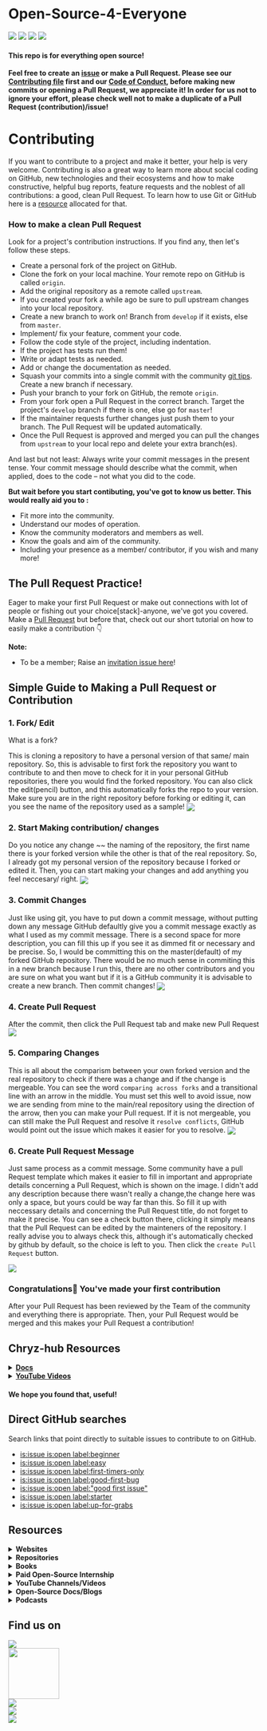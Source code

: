 # Open-Source-4-Everyone

<a href="https://github.com/chryz-hub/opensource-4-everyone"><img src="https://img.shields.io/badge/PRs-welcome-green"></a> 
<a href="https://github.com/chryz-hub/opensource-4-everyone"><img src="https://img.shields.io/badge/Contributions-welcome-green"></a> 
<a href="https://github.com/chryz-hub/opensource-4-everyone/graphs/contributors"><img src="https://img.shields.io/github/contributors/chryz-Hub/opensource-4-everyone?style=plastic"></a>
<a href="https://github.com/chryz-hub/opensource-4-everyone/stargazers"><img src="https://img.shields.io/github/stars/chryz-Hub/opensource-4-everyone?style=plastic"></a>

#### This repo is for everything open source!

**Feel free to create an [issue](https://github.com/chryz-hub/opensource-4-everyone/issues) or make a Pull Request. Please see our [Contributing file](https://github.com/chryz-hub/opensource-4-everyone/blob/master/CONTRIBUTING.md)
first and our [Code of Conduct](https://github.com/chryz-hub/opensource-4-everyone/blob/master/CODE_OF_CONDUCT.md), before making new commits or opening a Pull Request, we appreciate it!
In order for us not to ignore your effort, please check well not to make a duplicate of a Pull Request (contribution)/issue!**

# Contributing

If you want to contribute to a project and make it better, your help is very welcome. Contributing is also a great way to learn more about social coding on GitHub, new technologies and their ecosystems and how to make constructive, helpful bug reports, feature requests and the noblest of all contributions: a good, clean Pull Request. To learn how to use Git or GitHub here is a [resource](Learn-Git-And-GitHub.md) allocated for that.

### How to make a clean Pull Request

Look for a project's contribution instructions. If you find any, then let's follow these steps.

- Create a personal fork of the project on GitHub.
- Clone the fork on your local machine. Your remote repo on GitHub is called `origin`.
- Add the original repository as a remote called `upstream`.
- If you created your fork a while ago be sure to pull upstream changes into your local repository.
- Create a new branch to work on! Branch from `develop` if it exists, else from `master`.
- Implement/ fix your feature, comment your code.
- Follow the code style of the project, including indentation.
- If the project has tests run them!
- Write or adapt tests as needed.
- Add or change the documentation as needed.
- Squash your commits into a single commit with the community [git tips](https://github.com/chryz-hub/opensource-4-everyone/blob/master/chryz-hub-resources/chryz-hub-docs/git.md). Create a new branch if necessary.
- Push your branch to your fork on GitHub, the remote `origin`.
- From your fork open a Pull Request in the correct branch. Target the project's `develop` branch if there is one, else go for `master`!
- If the maintainer requests further changes just push them to your branch. The Pull Request will be updated automatically.
- Once the Pull Request is approved and merged you can pull the changes from `upstream` to your local repo and delete
  your extra branch(es).

And last but not least: Always write your commit messages in the present tense. Your commit message should describe what the commit, when applied, does to the code – not what you did to the code.

**But wait before you start contibuting, you've got to know us better. This would really aid you to :**

- Fit more into the community.
- Understand our modes of operation.
- Know the community moderators and members as well.
- Know the goals and aim of the community.
- Including your presence as a member/ contributor, if you wish and many more!

## The Pull Request Practice!

Eager to make your first Pull Request or make out connections with lot of people or fishing out your choice[stack]-anyone, we've got you covered. Make a [Pull Request](https://github.com/chryz-hub/opensource-4-everyone/blob/master/My-PR-Contribution-Practice.md) but before that, check out our short tutorial on how to easily make a contribution 👇

**Note:**

- To be a member; Raise an [invitation issue here](https://github.com/chryz-hub/chryz-hub.github.io/issues/new?assignees=&labels=invite+me+to+the+organisation&template=invitation.md&title=Please+invite+me+to+the+GitHub+Community+Organization)!

## Simple Guide to Making a Pull Request or Contribution

### 1. Fork/ Edit

What is a fork?

This is cloning a repository to have a personal version of that same/ main repository.
So, this is advisable to first fork the repository you want to contribute to and then move to check for it in your personal GitHub repositories, there you would find the forked
repository. You can also click the edit(pencil) button, and this automatically forks the repo to your version. Make sure you are in the right repository before forking or editing it, can you see the name of the repository used as a sample!
<img align="center" src="https://github.com/chryz-hub/opensource-4-everyone/blob/master/chryz-hub-resources/chryz-hub-tut-pics/pr-tut-pics/fork1.jpg" />

### 2. Start Making contribution/ changes

Do you notice any change ~~ the naming of the repository, the first name there is your forked version while the other is that of the real repository. So, I already got my personal version of the repository because I forked or edited it. Then, you can start making your changes and add anything you feel neccesary/ right.
<img align="center" src="https://github.com/chryz-hub/opensource-4-everyone/blob/master/chryz-hub-resources/chryz-hub-tut-pics/pr-tut-pics/work2.jpg" />

### 3. Commit Changes

Just like using git, you have to put down a commit message, without putting down any message GitHub defaultly give you a commit message exactly as what I used as my commit message. There is a second space for more description, you can fill this up if you see it as dimmed fit or necessary and be precise. So, I would be committing this on the master(default) of my forked GitHub repository. There would be no much sense in commiting this in a new branch because I run this, there are no other contributors and you are sure on what you want but if it is a GitHub community it is advisable to create a new branch. Then commit changes!
<img align="center" src="https://github.com/chryz-hub/opensource-4-everyone/blob/master/chryz-hub-resources/chryz-hub-tut-pics/pr-tut-pics/worksave3jpg.jpg" />

### 4. Create Pull Request

After the commit, then click the Pull Request tab and make new Pull Request
<img align="center" src="https://github.com/chryz-hub/opensource-4-everyone/blob/master/chryz-hub-resources/chryz-hub-tut-pics/pr-tut-pics/pr-1-4.jpg" />

### 5. Comparing Changes

This is all about the comparism between your own forked version and the real repository to check if there was a change and if the change is mergeable. You can see the word `comparing across forks` and a transitional line with an arrow in the middle. You must set this well to avoid issue, now we are sending from mine to the main/real repository using the direction of the arrow, then you can make your Pull request. If it is not mergeable, you can still make the Pull Request and resolve it `resolve conflicts`, GitHub would point out the issue which makes it easier for you to resolve.
<img align="center" src="https://github.com/chryz-hub/opensource-4-everyone/blob/master/chryz-hub-resources/chryz-hub-tut-pics/pr-tut-pics/pr-2-5.jpg" />

### 6. Create Pull Request Message

Just same process as a commit message. Some community have a pull Request template which makes it easier to fill in important and appropriate details concerning a Pull Request,
which is shown on the image. I didn't add any description because there wasn't really a change,the change here was only a space, but yours could be way far than this. So fill
it up with neccessary details and concerning the Pull Request title, do not forget to make it precise. You can see a check button there, clicking it simply means that the Pull Request can be edited by the mainteners of the repository. I really advise you to always check this, although it's automatically checked by github by default, so the choice is left to you. Then click the `create Pull Request` button.

<img align="center" src="https://github.com/chryz-hub/opensource-4-everyone/blob/master/chryz-hub-resources/chryz-hub-tut-pics/pr-tut-pics/pr-3-6.jpg" />

### Congratulations🎉 You've made your first contribution

After your Pull Request has been reviewed by the Team of the community and everything there is appropriate. Then, your Pull Request would be merged and this makes your Pull Request a contribution!

## Chryz-hub Resources

<details>
<summary>
<strong> <a href="https://github.com/chryz-hub/opensource-4-everyone/tree/master/chryz-hub-resources/chryz-hub-docs"> Docs</a></strong>
</summary>
    <ul>
     <li><a href="https://chryzcodez.hashnode.dev/how-to-make-your-github-profile-readme"> How To Make Your GitHub Profile Readme</a></li>
     <li><a href="https://github.com/chryz-hub/opensource-4-everyone/blob/master/chryz-hub-resources/chryz-hub-docs/membership-visibility.md"> GitHub Membership Visibility Tutorials</a></li>
     <li><a href="https://github.com/chryz-hub/opensource-4-everyone/blob/master/chryz-hub-resources/chryz-hub-docs/anatomy-of-open-source-communities.md"> The Anatomy of Open-Source Projects</a></li>
     <li><a href="https://github.com/chryz-hub/opensource-4-everyone/blob/master/chryz-hub-resources/chryz-hub-docs/git.md"> Basic and Advance Git Tips</a></li>
     <li><a href="https://github.com/chryz-hub/opensource-4-everyone/blob/master/chryz-hub-resources/chryz-hub-docs/starting-open-source.md"> Getting Started With Open-Source</a></li>
     <li><a href="https://github.com/chryz-hub/opensource-4-everyone/blob/master/chryz-hub-resources/chryz-hub-docs/access-open-source-projects.md"> Getting an Open-Source Project to Start Contributing</a></li>
     <li><a href="https://github.com/chryz-hub/opensource-4-everyone/blob/master/chryz-hub-resources/chryz-hub-docs/git-cmd.md"> Git Commands</a></li>
    </ul>
</details>

<details>
<summary>
<strong> <a href="https://www.youtube.com/channel/UCxro6LYOp3pmmuWDPMg-p1Q"> YouTube Videos</a></strong>
</summary>
 <ul>
   <li><a href="https://www.youtube.com/watch?v=91x7KJ1lMHw"> Introduction to Opensource</a></li>
   <li><a href="https://www.youtube.com/watch?v=epPsQ3prWRw&t=6s"> Git and GitHub</a></li>
</ul>
</details>

#### We hope you found that, useful!

## Direct GitHub searches

Search links that point directly to suitable issues to contribute to on GitHub.

- [is:issue is:open label:beginner](https://github.com/issues?q=is%3Aissue+is%3Aopen+label%3Abeginner)
- [is:issue is:open label:easy](https://github.com/issues?q=is%3Aissue+is%3Aopen+label%3Aeasy)
- [is:issue is:open label:first-timers-only](https://github.com/issues?q=is%3Aissue+is%3Aopen+label%3Afirst-timers-only)
- [is:issue is:open label:good-first-bug](https://github.com/issues?q=is%3Aissue+is%3Aopen+label%3Agood-first-bug)
- [is:issue is:open label:"good first issue"](https://github.com/issues?q=is%3Aissue+is%3Aopen+label%3A%22good+first+issue%22)
- [is:issue is:open label:starter](https://github.com/issues?q=is%3Aissue+is%3Aopen+label%3Astarter)
- [is:issue is:open label:up-for-grabs](https://github.com/issues?q=is%3Aissue+is%3Aopen+label%3Aup-for-grabs)

## Resources

<details><summary><strong> Websites </summary><blockquote></strong>
<ul>
    <li><a href="https://www.codetriage.com/">CodeTriage</a> - CodeTriage helps by picking a handful of open issues and delivering them directly to your inbox. After you sign up for CodeTriage, you pick the repos you want to help with, and we periodically send you issues.</li> 
    <li><a href="https://goodfirstissue.dev/"> goodfirstissue.dev</a> - Curates easy pickings from popular open-source projects, and helps you make your first contribution to open-source.</li>
    <li><a href="http://goodfirstissue.com/"> goodfirstissue.com</a> - A site made for new contributors to find great Open Source projects, discover issues and repositories with good first issue and help wanted labels.</li>
    <li><a href="https://up-for-grabs.net/"> Up For Grabs</a> - This is a list of projects which have curated tasks specifically for new contributors. These are a great way to get started with a project, or to help share the load of working on open source projects.</li>
    <li><a href="https://firstcontributions.github.io/"> First contributions</a> - A hands-on tutorial that walks you through contributions workflow on GitHub. It help beginners to contribute to open source projects.</li>
    <li><a href="https://contributor.ninja/"> Contributor Ninja</a> - A platform to find issues in several languages to fix on GitHub.</li>
    <li><a href="https://gauger.io/contrib"> Gauger</a> - With this site, you can find beginner friendly open source projects to work on.</li>
    <li><a href="https://opensauced.pizza/"> Open Sauced</a> - Open Sauced provides guidance for new contributors finding their next contribution. Our approach towards onboarding offers a way to track contributions through a GitHub powered dashboard.</li>
    <li><a href="https://24pullrequests.com/"> 24 Pull Requests</a> - 24 Pull Requests' goal is to encourage contribution to open source projects during December. The site suggests open projects, highlights tickets that are good for new contributors, provides guides for contributing and promotes good contributions submitted each day.</li>
    <li><a href="http://issuehub.pro/"> Issue Hub</a> - Contribute to open source by searching issue labels to find the right project for you!</li>
    <li><a href="http://www.pullrequestroulette.com/"> Pull Request Roulette</a> - On this site, there's a list of pull requests submitted for review, belonging to open source projects hosted on GitHub.</li>
</ul>
</blockquote></details>
</details>

<details><summary><strong> Repositories </summary><blockquote></strong>
<ul>
    <li><a href="https://github.com/MunGell/awesome-for-beginners"> Awesome First PR Opportunities</a></li>
    <li><a href="https://github.com/eddiejaoude/book-open-source-tips">Open Source Tips</a></li>
    <li><a href="https://github.com/github/opensource.guide">Open Source Guides</a></li>
    <li><a href="https://github.com/18F/open-source-guide">18F Open Source Style Guide</a></li>
    <li><a href="https://github.com/discord/discord-open-source">Open Source Communities on Discord</a></li>
    <li><a href="https://github.com/github/opensourcefriday">Open Source Friday</a></li>
    <li><a href="https://github.com/open-source-ideas/open-source-ideas">Open Source Ideas</a></li>
    <li><a href="https://github.com/mvillaloboz/open-source-cs-degree">The Open-Source Computer Science Degree</a></li>
    <li><a href="https://github.com/shainakrumme/open-source-handbook"> Open Source Handbook</a></li>
    <li><a href="https://github.com/tapaswenipathak/Getting-Started-With-Contributing-to-Open-Sources"> Getting Started With Contributing to Open Sources</a></li>
    <li><a href="https://github.com/open-sauced/open-sauced"> Open Sauced</a></li>
    <li><a href="https://github.com/firstcontributions/first-contributions"> First Contributions</a></li>
    <li><a href="https://github.com/explore/"> Explore Github</a></li>
    <li><a href="https://github.com/larymak/Python-project-Scripts"> Python Projects Script</a></li>
    <li><a href="https://github.com/mazipan/hello-open-source">Hello Open Source</a></li>
    <li><a href="https://github.com/pinax"> Pinax Project</a></li>
    <li><a href="https://github.com/open-source-ideas/open-source-ideas"> Open Source Ideas</a></li>
    <li> <a href ="https://github.com/freeCodeCamp/how-to-contribute-to-open-source">How to contribute to open source</a></li>
    <li> <a href ="https://github.com/danthareja/contribute-to-open-source">Contribute to Open Source</a></li>
</ul>
</blockquote></details>
</details>

<details><summary><strong> Books </summary><blockquote></strong>
<ul>
    <li><a href="https://www.amazon.com/dp/B086G6XDM1?tag=uuid10-20"> Open (Source) for Business: A Practical Guide to Open Source Software Licensing - Third Edition</a></li>
    <li><a href="https://www.amazon.com/Source-Static-Analysis-Complete-Guide/dp/0655942386?tag=uuid10-20"> Open Source Static Code Analysis Tool A Complete Guide</a></li>
    <li><a href="https://www.amazon.com/Open-Source-Licensing-Software-Intellectual/dp/0131487876/ref=pd_sbs_2/142-0255904-0756168?pd_rd_w=O2Jmx&pf_rd_p=3676f086-9496-4fd7-8490-77cf7f43f846&pf_rd_r=WFVCK53MGCMWXHP5TT0F&pd_rd_r=cba59fe4-8139-4165-b7e5-a37b50150f71&pd_rd_wg=Zlc9T&pd_rd_i=0131487876&psc=1">Open Source Licensing: Software Freedom and Intellectual Property Law</a></li>
    <li><a href="https://www.amazon.com/Producing-Open-Source-Software-Successful/dp/0596007590">Producing Open Source Software: How To Run A Successful Free Software Project</a></li>
    <li><a href="https://www.amazon.com/Forge-Your-Future-Open-Source/dp/1680503014"> Forge Your Future with Open Source: Build Your Skills. Build Your Network. Build the Future of Technology</a></li>
    <li><a href="https://www.amazon.com/Open-Source-Governance-Complete-Guide/dp/0655943102?tag=uuid10-20"> Open Source Governance A Complete Guide</a></li>
    <li><a href="https://www.amazon.com/Open-Source-Notebook-Sourcerer-Inches/dp/1700126016?tag=uuid10-20">Open Source Notebook: Open Sourcerer</a></li>
    <li><a href="https://www.amazon.com/dp/1565925823?tag=uuid10-20">Open Sources: Voices from the Open Source Revolution</a></li>
    <li><a href="https://www.amazon.com/Working-Public-Making-Maintenance-Software/dp/0578675862/ref=sr_1_2?dchild=1&keywords=open+source&qid=1627244642&s=books&sr=1-2">Working in Public: The Making and Maintenance of Open Source Software</a></li>
    <li><a href="https://www.amazon.com/Entreprenerd-Building-Multi-Million-Dollar-Business-Software-ebook/dp/B09516H7LY/ref=sr_1_3?dchild=1&keywords=open+source&qid=1627244690&s=books&sr=1-3">Entreprenerd: Building a Multi-Million-Dollar Business with Open Source Software</a></li>
    <li><a href="https://www.amazon.com/Intellectual-Property-Open-Source-Protecting/dp/0596517963/ref=sr_1_12?dchild=1&keywords=open+source&qid=1627244690&s=books&sr=1-12">Intellectual Property and Open Source: A Practical Guide to Protecting Code</a></li>
    <li><a href="https://www.amazon.com/Understanding-Open-Source-Software-Licensing/dp/0596005814/ref=pd_bxgy_img_1/142-0255904-0756168?pd_rd_w=2AAiV&pf_rd_p=c64372fa-c41c-422e-990d-9e034f73989b&pf_rd_r=B56H43PW2MBZGSZPDKRA&pd_rd_r=f8e98e8b-1fb6-4dee-a617-64adcc48343d&pd_rd_wg=OkEwO&pd_rd_i=0596005814&psc=1">Understanding Open Source and Free Software Licensing</a></li>
    <li><a href="https://www.amazon.com/Performance-Open-Source-Applications/dp/1304488780">The Performance of Open Source Applications</a></li>
    <li><a href="https://www.amazon.com/Open-Source-Alternative-Understanding-Opportunities/dp/0470194952/ref=pd_sim_5/142-0255904-0756168?pd_rd_w=NYlLz&pf_rd_p=6caf1c3a-a843-4189-8efc-81b67e85dc96&pf_rd_r=72BSPQAVZSVV5WAF481P&pd_rd_r=30cf2ab6-d784-4e41-a069-c492a0a8d918&pd_rd_wg=dE9El&pd_rd_i=0470194952&psc=1">The Open Source Alternative</a></li>
    <li><a href="https://www.amazon.com/Rebel-Code-Linux-Source-Revolution-ebook/dp/B005I57NZ2/ref=as_li_ss_tl?keywords=open+source&qid=1579289424&refinements=p_72:2661619011&rnid=2661617011&sr=8-57&linkCode=sl1&tag=solutionsre04-20&linkId=61398f18974ba77ed7bfc6ccf4972330&language=en_US">Rebel Code: Linux and the Open Source Revolution</a></li>
    <li><a href="https://www.amazon.com/Open-Source-Property-Jeremy-Sheff/dp/B08GG2DN9M/ref=sr_1_14?dchild=1&keywords=open+source&qid=1627244690&s=books&sr=1-14">Open Source Property: Volume 1</a></li>
    <li><a href="https://www.amazon.com/Open-Source-Property-Jeremy-Sheff/dp/B08GFYF69C/ref=pd_bxgy_img_1/142-0255904-0756168?pd_rd_w=MTuUy&pf_rd_p=c64372fa-c41c-422e-990d-9e034f73989b&pf_rd_r=0SGKXTNNH99N8P6WSB9K&pd_rd_r=b2f3385b-db10-4aec-bde8-24d5b5e3bec2&pd_rd_wg=LoMPm&pd_rd_i=B08GFYF69C&psc=1">Open Source Property: Volume 2</a></li>
    <li><a href="https://www.amazon.com/Success-Open-Source-Steven-Weber/dp/0674018583">The Success of Open Source</a></li>
    <li><a href="https://www.amazon.com/Architecture-Open-Source-Applications/dp/1257638017/ref=as_li_ss_tl?keywords=open+source&qid=1579288709&sr=8-12&linkCode=sl1&tag=solutionsre04-20&linkId=41cd4b50c76820c83cb477021a850822&language=en_US">The Architecture Of Open Source Applications</a></li>
    <li><a href="https://www.amazon.com/Architecture-Open-Source-Applications-Structure-ebook/dp/B008940UYK">The Architecture of Open Source Applications, Volume II: Structure, Scale, and a Few More Fearless Hacks</a></li>
    <li><a href="https://www.amazon.com/Open-Source-Enterprise-Managing-Reaping/dp/0596101198">Open Source for the Enterprise: Managing Risks, Reaping Rewards</a></li>
    <li><a href="https://www.amazon.com/Embracing-Insanity-Source-Software-Development/dp/0672319896/ref=sr_1_46?dchild=1&keywords=open+source&qid=1627245304&s=books&sr=1-46">Embracing Insanity: Open Source Software Development</a></li>
    <li><a href="https://www.amazon.com/Perspectives-Free-Source-Software-Press/dp/0262562278">Perspectives on Free and Open Source Software (The MIT Press)</a></li>
</ul>
</blockquote></details>
</details>

<details><summary><strong> Paid Open-Source Internship </summary><blockquote></strong>
<ul>
    <li> <a href ="https://summerofcode.withgoogle.com/"> Google Summer of Codes</a></li>
    <li> <a href ="https://www.outreachy.org/"> Outreachy</a></li>
    <li> <a href ="https://developers.google.com/season-of-docs"> Google Season of Docs</a></li>
    <li> <a href ="https://wikimediafoundation.org/news/tag/internship/"> Wikimedia Internship</a></li>
</ul>
</blockquote></details>
</details>

<details><summary><strong> YouTube Channels/Videos </summary><blockquote></strong>

<details><summary>Channels </summary><blockquote>
<ul>
    <li> <a href ="https://www.youtube.com/c/github">GitHub</a></li>
    <li> <a href ="https://youtube.com/c/eddiejaoude">Eddie Jaoude</a></li>
    <li> <a href ="https://youtube.com/c/opensourceway">Opensource.com</a></li>
    <li> <a href ="https://youtube.com/c/GoogleOpenSource">Google Open Source</a></li>
    <li> <a href ="https://www.youtube.com/c/AllThingsOpen">All Things Open</a></li>
</ul>
</blockquote></details>

<details><summary>Videos </summary><blockquote>
<ul>
    <li> <a href ="https://youtu.be/yzeVMecydCE">Complete Guide to Open Source - How to Contribute</a></li>
    <li> <a href ="https://youtu.be/kP-rEaamgHM">Tips for contributing to Open Source with Github</a></li>
    <li> <a href ="https://youtu.be/pASY8b8QWcs">Level Up as an Open Source Contributor</a></li>
    <li> <a href ="https://youtu.be/b_e-Uzag31w">Getting Into Open Source for Fun & Profit</a></li>
    <li> <a href ="https://www.youtube.com/watch?v=6mtPPkKchcQ">How open source has made me and the stuff I make better</a></li>
    <li> <a href ="https://www.youtube.com/watch?v=OGeoH-sqePE">Building The Open Source Community We Want</a></li>
    <li> <a href ="https://www.youtube.com/watch?v=zCJyiBu12Jw">Managing an Open Source Project</a></li>
    <li> <a href ="https://www.youtube.com/watch?v=jKI1Kj5VXqE">Managing an Open Source Project - UtahJS</a></li>
    <li> <a href ="https://www.youtube.com/watch?v=Zlu3QvuwruY">Open Sourcing Your Stuff</a></li>
    <li> <a href ="https://www.youtube.com/watch?v=k6KcaMffxac">Contributing to Open Source on GitHub for beginners</a></li>
    <li> <a href ="https://youtu.be/uzxcILudFWM">Pieter Hintjens - Building Open Source Communities</a></li>
    <li> <a href ="https://www.youtube.com/watch?v=jTTf4oLkvaM">Contributing to Open-Source Projects as a New Python Developer: How to Do It</a></li>
    <li> <a href ="https://www.youtube.com/watch?v=FYkBA9epUEk">A new way to contribute to open source</a></li>
    <li> <a href ="https://www.youtube.com/watch?v=nKfl3EQ0twg">Starting an Open Source Project</a></li>
    <li> <a href ="https://www.youtube.com/watch?v=W7AewHnxMig">How to find Github Repos to contribute to</a></li>
    <li> <a href ="https://www.youtube.com/watch?v=Y6k_pW_7yLI">A Practical Guide to Open Source Contribution</a></li>
    <li> <a href ="https://www.youtube.com/watch?v=9yx3XZq4JxM">Make Your First Open Source Contribution || Beginners Guide to Open Source</a></li>
    <li> <a href ="https://www.youtube.com/watch?v=k17GqN9dT3Q">Jessica McKellar: Contribute with me! Getting started with open source development</a></li>
    <li> <a href ="https://www.youtube.com/watch?v=hwdeUG_gySI">I want you to contribute to open source</a></li>
    <li> <a href ="https://www.youtube.com/watch?v=b_aF5zk22cA">How to contribute to OPEN SOURCE projects on Github</a></li>
    <li> <a href ="https://www.youtube.com/watch?v=OsOZpF6LFcw">The Open Source Contributor Funnel: Turning Users Into Maintainers</a></li>
    <li> <a href ="https://youtu.be/c6b6B9oN4Vg">Contributing to Open Source for the first time</a></li>
    <li> <a href ="https://www.youtube.com/watch?v=vcLlsnH7r8k">Contributing to Open Source</a></li>
    <li> <a href ="https://www.youtube.com/watch?v=figcsHHHT0o">Why Open Source Contribution is Essential to your Business </a></li>
    <li> <a href ="https://www.youtube.com/watch?v=qeuu_aSPlao">A Million Ways To Contribute To Open Source; It’s Not Just About Code</a></li>
    <li> <a href ="https://www.youtube.com/watch?v=8QaezVWLydM">A Newcomer's Guide to Open Source Contribution</a></li>
    <li> <a href ="https://youtu.be/3HqN-YS8eso">Getting started with Open Source & GitHub</a></li>
    <li> <a href ="https://www.youtube.com/watch?v=LvkRaIKX1L8">How to contribute to Open Source?</a></li>
    <li> <a href ="https://www.youtube.com/watch?v=GAqfMNB-YBU">How I Started Contributing to Open Source and Why You Should Too</a></li>
    <li> <a href ="https://www.youtube.com/watch?v=MT6M_sqAuZo">How to Open Source Like a Pro</a></li>
    <li> <a href ="https://www.youtube.com/watch?v=GbqSvJs-6W4">How To Get Started With Open Source</a></li>
    <li> <a href ="https://www.youtube.com/watch?v=DnvhWAx2I7A">How to Contribute to Open Source Projects</a></li>
    <li> <a href ="https://www.youtube.com/watch?v=Tq4RZ-JH6aM">How to start with Open Source software contributions</a></li>
    <li> <a href ="https://www.youtube.com/watch?v=RHETubkhjY8&list=PLR0CKdeR_FyscaxEksDVXc4UQvlOFLYS6&t=0s">Complete Guide to Open Source Contributions</a></li>
    <li> <a href ="https://www.youtube.com/watch?v=Y5HIJeR9hk0">Get started with Open Source</a></li>
</ul>
</blockquote></details>
</details>

<details><summary><strong> Open-Source Docs/Blogs </summary><blockquote></strong>
<ul>
    <li> <a href ="https://docs.github.com/en/github/getting-started-with-github/finding-ways-to-contribute-to-open-source-on-github"> GitHub docs for open source</a></li>
    <li> <a href ="https://opensource.guide/how-to-contribute/"> GitHub open souce guide</a></li>
    <li> <a href ="https://fasani.hashnode.dev/5-tips-for-getting-involved-in-open-source-projects-on-github-ckdrmibup00unfzs1e56ugo1q"> 5 tips for getting involved in open-source projects on GitHub</a></li>
    <li> <a href ="https://stackoverflow.blog/2020/08/03/getting-started-with-contributing-to-open-source/"> Getting started with contributing to open source</a></li>
    <li> <a href = "https://www.hanselman.com/blog/GetInvolvedInOpenSourceTodayHowToContributeAPatchToAGitHubHostedOpenSourceProjectLikeCode52.aspx"> Get Involved In Open Source Today</a></li>
    <li> <a href ="https://www.digitalocean.com/community/tutorials/how-to-contribute-to-open-source-getting-started-with-git"> How To Contribute To Open Source: Getting Started With Git</a></li>
    <li> <a href ="https://akrabat.com/the-beginners-guide-to-contributing-to-a-github-project/"> The beginner's guide to contributing to a GitHub project</a></li>
    <li> <a href ="https://www.works-hub.com/learn/the-beginners-guide-to-contributing-to-open-source-4a526"> The Beginner's Guide to Contributing to Open Source</a></li>
    <li> <a href ="https://www.digitalocean.com/community/tutorials/how-to-maintain-open-source-software-projects"> How To Maintain Open-Source Software Projects</a></li>
    <li> <a href ="https://opensource.guide/how-to-contribute/#a-checklist-before-you-contribute"> How to Contribute to Open Source</a></li>
    <li> <a href ="https://www.hackerearth.com/getstarted-opensource/"> How to get started with Open Source</a></li>
    <li> <a href ="https://yourfirstpr.github.io/"> Your First PR</a></li>
    <li> <a href ="https://edidiongasikpo.com/the-technical-writers-guide-to-contributing-to-open-source-projects">The Technical Writers Guide to Contributing to Open Source Projects</a></li>
    <li> <a href ="https://www.dataschool.io/how-to-contribute-on-github/"> Step-by-step guide to contributing on GitHub</a></li>
    <li> <a href ="https://www.codemotion.com/magazine/dev-hub/backend-dev/contributing-to-open-source-projects/"> Contributing To Open-Source Projects</a></li>
    <li> <a href ="https://edidiongasikpo.com/open-source-contributions-a-catalyst-for-growth">Open Source contributions: A catalyst for growth</a></li>
    <li> <a href ="https://pulkitsinghdev.hashnode.dev/how-to-contribute-to-open-source"> A guide to making open source contributions</a></li>
    <li> <a href ="https://ololade.hashnode.dev/series/beginners-guide-to-open-source-contribution"> Beginner's Guide to Open Source Contribution</a></li>
    <li> <a href ="https://dev.to/denicmarko/make-your-first-open-source-contribution-4b0n">Make your first open-source contribution</a></li>
    <li> <a href ="https://readwrite.com/2014/10/10/open-source-diversity-how-to-contribute/"> How To Get Started In Open Source</a></li>
    <li> <a href ="https://producingoss.com/en/evaluating-oss-projects.html"> Evaluating Open Source Projects</a></li>
    <li> <a href ="https://www.freecodecamp.org/news/a-beginners-very-bumpy-journey-through-the-world-of-open-source-4d108d540b39/"> A Beginner’s Very Bumpy Journey Through The World of Open Source</a></li>
    <li> <a href ="https://www.freecodecamp.org/news/how-to-contribute-to-open-source-projects-beginners-guide/"> How to Contribute to Open Source Projects – A Beginner's Guide</a></li>
    <li> <a href ="https://dev.to/sigje/contribute-beyond-code-open-source-for-everyone-593j"> Contribute Beyond Code: Open Source for Everyone</a></li>
    <li> <a href ="https://www.freecodecamp.org/news/ultimate-owners-guide-to-open-source/"> How to Be a Good Open Source Project Owner – The Ultimate Guide</a></li>
    <li> <a href ="https://www.freecodecamp.org/news/the-ultimate-guide-to-open-source/"> The Ultimate Guide to Open Source</a></li>
    <li> <a href ="https://www.freecodecamp.org/news/why-you-should-start-contributing-to-open-source-software-right-now/"> Why You Should Start Contributing to Open Source Software Right Now</a></li>
    <li> <a href ="https://www.freecodecamp.org/news/how-to-choose-and-care-for-a-secure-open-source-project/"> How to Choose and Care for a Secure Open Source Project</a></li>
    <li> <a href ="https://www.freecodecamp.org/news/what-is-great-about-developing-open-source-and-what-is-not/"> The Pros and Cons of Open Source Software Development</a></li>
    <li> <a href ="https://www.freecodecamp.org/news/the-definitive-guide-to-contributing-to-open-source-900d5f9f2282/"> The Definitive Guide to Contributing to Open Source</a></li>
    <li> <a href ="https://opensource.guide/starting-a-project/"> Starting an Open Source Project</a></li>
    <li> <a href ="https://kentcdodds.com/blog/how-getting-into-open-source-has-been-awesome-for-me"> How getting into Open Source has been awesome for me</a></li>
    <li> <a href ="https://kentcdodds.com/blog/open-source-stamina"> Open Source Stamina</a></li>
    <li> <a href ="https://kentcdodds.com/blog/building-the-open-source-community-we-want"> Building the Open Source Community We Want</a></li>
    <li> <a href ="https://kentcdodds.com/blog/how-i-learn-an-open-source-codebase"> How I learn an Open Source Codebase</a></li>
    <li> <a href ="https://livecodestream.dev/post/how-to-make-your-first-contribution-to-open-source/"> How to Make your First Contribution to Open Source</a></li>
    <li> <a href ="https://kentcdodds.com/blog/introducing-how-to-contribute-to-open-source"> Introducing: How to Contribute to Open Source</a></li>
    <li> <a href ="https://kentcdodds.com/blog/what-open-source-project-should-i-contribute-to"> What open source project should I contribute to?</a></li>
    <li> <a href ="https://egghead.io/courses/how-to-contribute-to-an-open-source-project-on-github"> How to Contribute to an Open Source Project on GitHub</a></li>
    <li> <a href ="https://kentcdodds.com/blog/first-timers-only"> First Timers Only</a></li>
    <li> <a href ="https://ben.balter.com/2015/11/23/why-open-source/"> Why open source?</a></li>
    <li> <a href ="https://ben.balter.com/2017/11/10/twelve-tips-for-growing-communities-around-your-open-source-project/"> Twelve tips for growing communities around your open source project</a></li>
    <li> <a href ="https://ben.balter.com/2015/03/08/open-source-best-practices-internal-collaboration/"> Best practices in Open Source: internal collaboration</a></li>
    <li> <a href ="https://ben.balter.com/2015/03/17/open-source-best-practices-external-engagement/"> Best practices in Open Source: external engagement</a></li>
    <li> <a href ="https://ben.balter.com/2017/11/28/everything-an-open-source-maintainer-might-need-to-know-about-open-source-licensing/"> Everything an open source maintainer might need to know about open source licensing</a></li>
    <li> <a href ="https://ben.balter.com/2016/08/01/why-you-shouldnt-write-your-own-open-source-license/"> Why you shouldn’t write your own open source license</a></li>
    <li> <a href ="https://medium.com/rocknnull/self-taught-software-engineers-why-open-source-is-important-to-us-fe2a3473a576"> Self-taught Software Developers: Why Open Source is important to us</a></li>
    <li> <a href ="https://dev.to/captainsafia/so-you-wanna-open-source-a-project-eh-5779"> So you wanna open source a project, eh?</a></li>
    <li> <a href ="https://www.saluki.tech/2021/06/16/making-a-game-with-open-source-tools/"> Making a game with Open-Source tools</a></li>
    <li> <a href ="https://www.errietta.me/blog/open-source/"> Why I love contributing to open source software</a></li>
    <li> <a href ="https://opensource.guide/best-practices/"> Best Practices for Maintainers
    </a></li>
    <li> <a href ="https://medium.com/@kenjagan/what-does-open-source-even-mean-p5-js-edition-98c02d354b39"> What Does “Open Source” Even Mean?</a></li>
    <li> <a href ="https://lord.io/oss-tips/"> TIPS FOR NEW OPEN SOURCE MAINTAINERS</a></li>
    <li> <a href ="https://krausefx.com/blog/scaling-open-source-communities"> Scaling Open Source Communities</a></li>
    <li> <a href ="https://github.blog/2016-03-15-kindly-closing-pull-requests/"> Kindly Closing Pull Requests</a></li>
    <li> <a href ="https://www.jeffgeerling.com/blog/2016/why-i-close-prs-oss-project-maintainer-notes"> Why I close PRs (OSS project maintainer notes)</a></li>
    <li> <a href ="https://danielbachhuber.com/2016/06/26/my-condolences-youre-now-the-maintainer-of-a-popular-open-source-project/"> My condolences, you’re now the maintainer of a popular open source project</a></li>
    <li> <a href ="https://medium.com/@nayafia/what-success-really-looks-like-in-open-source-2dd1facaf91c#.pbieg7stv"> What success really looks like in open source</a></li>
    <li> <a href ="https://taskwarrior.org/docs/advice.html"> Advice To Open Source Project Contributors</a></li>
    <li> <a href ="https://ayush-raj-blogs.hashnode.dev/making-clean-pr-for-open-source-contributors-pep-8-style">Making clean PR for Open Source Contributors (PEP 8 Style)</a></li>
    <li> <a href ="https://catalins.tech/getting-started-with-open-source-how-to-contribute">Getting Started With Open-Source: How To Contribute</a></li>
    <li> <a href ="https://movi.hashnode.dev/10-ways-you-can-contribute-to-open-source-ckfljitve00cspds1d0cmbzv2">Ways you can contribute to Open-source</a></li>
    <li> <a href ="https://taskwarrior.org/docs/first_time.html"> How to become an Open Source Contributor</a></li>
    <li> <a href ="https://opensource.guide/getting-paid/"> Getting Paid for Open Source Work</a></li>
    <li> <a href ="https://rubygarage.org/blog/how-contribute-to-open-source-projects"> How to Contribute to Open Source Project</a></li>
    <li> <a href ="https://www.upgrad.com/blog/tag/open-source-projects/"> Open Source Projects</a></li>
    <li> <a href ="https://www.upgrad.com/blog/tag/open-source-project-ideas/"> Open Source Project Ideas</a></li>
    <li> <a href ="https://daily.dev/blog/how-to-contribute-to-open-source-projects-as-a-beginner"> How To Contribute To Open-Source Projects As A Beginner</a></li>
    <li> <a href ="https://www.upgrad.com/blog/open-source-projects-for-beginners/">Top 8 Open Source Projects for Beginners To Try in 2021</a></li>
    <li> <a href ="https://www.upgrad.com/blog/open-source-repositories-github/">Top 12 Most Popular Open Source Repositories on GitHub[2021]</a></li>
</ul>
</blockquote></details>
</details>

<details><summary><strong>Podcasts </summary><blockquote></strong>
<ul>
    <li><a href="https://github.com/readme/podcast"> The ReadME Podcast</a> - On The ReadME Podcast, we take a look behind the scenes of the most impactful open source projects and the developers who make them happen.</li>

    <li><a href="https://podcasts.google.com/feed/aHR0cHM6Ly9vcGVuc291cmNldW5kZXJkb2dzLmNvbS9mZWVkLw?ep=14"> Open Source Underdogs</a> - A podcast for entrepreneurs about open-source software. In each episode, we chat with a founder or leader to explore how they are building thriving businesses around open-source software. Our goal is to demystify how entrepreneurs can stay true to their open-source objectives while also building sustainable, profitable businesses that fuel innovation and ensure longevity.</li>
    <li><a href="https://podcasts.google.com/feed/aHR0cHM6Ly9wb2RjYXN0Lm9wZW5zYXAuaW5mby9vcGVuLXNvdXJjZS13YXkvZmVlZC9tcDMv?ep=14"> The Open Source Way</a></li>
    <li><a href="https://podcasts.google.com/feed/aHR0cHM6Ly9hbmNob3IuZm0vcy8xZjQ0NTg4MC9wb2RjYXN0L3Jzcw?ep=14"> FINOS Open Source in Finance Podcast</a></li>
    <li><a href="https://podcasts.google.com/feed/aHR0cHM6Ly9mZWVkcy5wb2RldGl6ZS5jb20vcnNzLy1tUmxFdmJ6dQ?ep=14"> The Craft Of Open Source</a></li>
    <li><a href="https://podcasts.google.com/feed/aHR0cHM6Ly9mZWVkLnBvZGJlYW4uY29tL3BlcmNvbmEvZmVlZC54bWw?ep=14"> Percona's HOSS Talks FOSS: The Open Source Database Podcast</a></li>
    <li><a href="https://podcasts.google.com/feed/aHR0cHM6Ly9mZWVkcy50d2l0LnR2L2Zsb3NzLnhtbA"> FLOSS Weekly</a></li>
    <li><a href="https://podcasts.google.com/feed/aHR0cHM6Ly9jaGFuZ2Vsb2cuY29tL3BvZGNhc3QvZmVlZA"> The Changelog: Software Development, Open Source</a></li>
    <li><a href="https://podcasts.google.com/feed/aHR0cHM6Ly9saW51eHVucGx1Z2dlZC5jb20vcnNz">LINUX Unplugged</a></li>
    <li><a href="https://podcasts.google.com/feed/aHR0cDovL29wZW5zb3VyY2VzZWN1cml0eXBvZGNhc3QubGlic3luLmNvbS9yc3M">Open Source Security Podcast</a></li>
    <li><a href="https://podcasts.google.com/feed/aHR0cHM6Ly9saW51eGdhbWVjYXN0LmNvbS9mZWVkL2x3ZHdtcDMv">Linux Weekly Daily Wednesday</a></li>
    <li><a href="https://podcasts.google.com/feed/aHR0cHM6Ly9zb2Z0d2FyZWVuZ2luZWVyaW5nZGFpbHkuY29tL2NhdGVnb3J5L29wZW4tc291cmNlL2ZlZWQv?sa=X&ved=0CAMQ4aUDahcKEwig76j7qfzxAhUAAAAAHQAAAAAQDg">Open Source – Software Engineering Daily</a></li>
    <li><a href="https://podcasts.google.com/feed/aHR0cHM6Ly93d3cucmVhbGl0eTJjYXN0LmNvbS9yc3M">Reality 2.0</a></li>
    <li><a href="https://podcasts.google.com/feed/aHR0cHM6Ly93d3cub3BlbnNvdXJjZXZvaWNlcy5vcmcvcnNz">Open Source Voices</a></li>
    <li><a href="https://podcasts.google.com/feed/aHR0cHM6Ly9mZWVkcy5wb2RldGl6ZS5jb20vcnNzLy1tUmxFdmJ6dQ"> The Craft Of Open Source</a></li>
    <li><a href="https://podcasts.google.com/feed/aHR0cHM6Ly9hbmNob3IuZm0vcy8yZWI0ZTczMC9wb2RjYXN0L3Jzcw?sa=X&ved=0CBYQ27cFahcKEwjgis64qvzxAhUAAAAAHQAAAAAQFw"> Open source for business</a></li>
    <li><a href="https://podcasts.google.com/feed/aHR0cHM6Ly9mZWVkcy5maXJlc2lkZS5mbS9pbXBhY3RmdWxvcGVuc291cmNlL3Jzcw">Impactful Open Source</a></li>
    <li><a href="https://podcasts.google.com/feed/aHR0cDovL2ZhaWYudXMvZmVlZHMvY2FzdC1tcDMv">Free as in Freedom</a></li>
    <li><a href="https://podcasts.google.com/feed/aHR0cHM6Ly93d3cub3BlbnNvdXJjZWNyZWF0aXZlLm9yZy9lcGlzb2RlL2luZGV4LnhtbA">Open Source Creative</a></li>
    <li><a href="https://podcasts.google.com/feed/aHR0cHM6Ly9mbG9zc2ZvcnNjaWVuY2UuZ2l0aHViLmlvL2ZlZWQueG1s">FLOSS for Science</a></li>
    <li><a href="https://podcasts.google.com/feed/aHR0cHM6Ly9hbmNob3IuZm0vcy80MDU1MjRjOC9wb2RjYXN0L3Jzcw">Humans of Open Source</a></li>
    <li><a href="https://podcasts.google.com/feed/aHR0cHM6Ly90aGViaW5hcnl0aW1lcy5uZXQvcnNzLW9nZy54bWw">The Binary Times Audiocast - ogg</a></li>
    <li><a href="https://podcasts.google.com/feed/aHR0cHM6Ly9icmVha2luZ29zLmxpYnN5bi5jb20vcnNz">Breaking Into Open Source</a></li>
    <li><a href="https://podcasts.google.com/feed/aHR0cDovL29wZW5zb3VyY2VzeXN0ZW1wb2RjYXN0LnZmLmlvL2ZlZWQv?sa=X&ved=0CCIQ27cFahcKEwjIjrfEqbjxAhUAAAAAHQAAAAAQAg"> Open Source System Podcast</a></li>
    <li><a href="https://podcasts.google.com/feed/aHR0cHM6Ly9mZWVkcy5maXJlc2lkZS5mbS9zdXN0YWluL3Jzcw?sa=X&ved=0CDIQ27cFahcKEwjIjrfEqbjxAhUAAAAAHQAAAAAQAg"> Sustain</a></li>
    <li><a href="https://podcasts.google.com/feed/aHR0cHM6Ly93d3cuc3ByZWFrZXIuY29tL3Nob3cvNDQyMTMyNC9lcGlzb2Rlcy9mZWVk?sa=X&ved=0CDMQ27cFahcKEwjIjrfEqbjxAhUAAAAAHQAAAAAQAg"> Scotland Open Source</a></li>
    <li><a href="https://podcasts.google.com/feed/aHR0cHM6Ly9hbmNob3IuZm0vcy80ZjU1MzQ0MC9wb2RjYXN0L3Jzcw?sa=X&ved=0CD4Q27cFahcKEwjIjrfEqbjxAhUAAAAAHQAAAAAQAg"> Creators and Consumers of Open Source</a></li>
</ul>
</blockquote></details>
</details>

## Find us on

<a href="https://discord.gg/c6RhGwcP5b"><img src="https://img.shields.io/badge/Discord-7289DA?style=for-the-badge&logo=discord&logoColor=white"><br>
<a href="https://github.com/chryz-hub"><img src="https://img.shields.io/badge/GitHub-100000?style=for-the-badge&logo=github&logoColor=white" width="102px"></a><br>
<a href="https://youtube.com/channel/UCxro6LYOp3pmmuWDPMg-p1Q"><img src="https://img.shields.io/badge/YouTube-FF0000?style=for-the-badge&logo=youtube&logoColor=white"></a><br>
<a href="https://twitter.com/ChryzHub"><img src="https://img.shields.io/twitter/url?label=twitter&logo=twitter&style=for-the-badge&url=https%3A%2F%2Ftwitter.com%2FChryzHub"></a><br>
<a href="https://www.linkedin.com/company/chryzhub/"><img src="https://img.shields.io/badge/LinkedIn-0077B5?style=for-the-badge&logo=linkedin&logoColor=white"></a>
